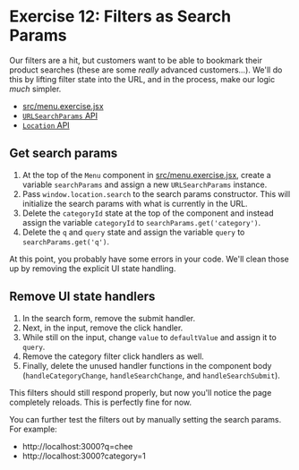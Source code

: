 # Exercise 12: Filters as Search Params

Our filters are a hit, but customers want to be able to bookmark their product searches (these are some *really* advanced customers...). We'll do this by lifting filter state into the URL, and in the process, make our logic *much* simpler.

- [src/menu.exercise.jsx](./src/menu.exercise.jsx)
- [`URLSearchParams` API](https://developer.mozilla.org/en-US/docs/Web/API/URLSearchParams)
- [`Location` API](https://developer.mozilla.org/en-US/docs/Web/API/Location)

## Get search params

1. At the top of the `Menu` component in [src/menu.exercise.jsx](./src/menu.exercise.jsx), create a variable `searchParams` and assign a new `URLSearchParams` instance.
2. Pass `window.location.search` to the search params constructor. This will initialize the search params with what is currently in the URL.
3. Delete the `categoryId` state at the top of the component and instead assign the variable `categoryId` to `searchParams.get('category')`.
4. Delete the `q` and `query` state and assign the variable `query` to `searchParams.get('q')`.

At this point, you probably have some errors in your code. We'll clean those up by removing the explicit UI state handling.

## Remove UI state handlers

1. In the search form, remove the submit handler.
2. Next, in the input, remove the click handler.
3. While still on the input, change `value` to `defaultValue` and assign it to `query`.
4. Remove the category filter click handlers as well.
5. Finally, delete the unused handler functions in the component body (`handleCategoryChange`, `handleSearchChange`, and `handleSearchSubmit`).

This filters should still respond properly, but now you'll notice the page completely reloads. This is perfectly fine for now.

You can further test the filters out by manually setting the search params. For example:

- http://localhost:3000?q=chee
- http://localhost:3000?category=1